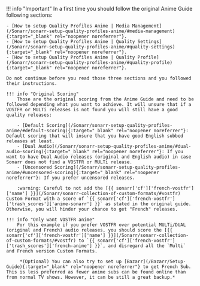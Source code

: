 !!! info "Important"
    In a first time you should follow the original Anime Guide following sections:

    - [How to setup Quality Profiles Anime | Media Management](/Sonarr/sonarr-setup-quality-profiles-anime/#media-management){:target="_blank" rel="noopener noreferrer"}.
    - [How to setup Quality Profiles Anime | Quality Settings](/Sonarr/sonarr-setup-quality-profiles-anime/#quality-settings){:target="_blank" rel="noopener noreferrer"}.
    - [How to setup Quality Profiles Anime | Quality Profile](/Sonarr/sonarr-setup-quality-profiles-anime/#quality-profile){:target="_blank" rel="noopener noreferrer"}.

    Do not continue before you read those three sections and you followed their instructions.

    !!! info "Original Scoring"
        Those are the original scoring from the Anime Guide and need to be followed depending what you want to achieve. It will unsure that if a VOSTFR or MULTi releases is not found you will still have a good quality releases:

        - [Default Scoring](/Sonarr/sonarr-setup-quality-profiles-anime/#default-scoring){:target="_blank" rel="noopener noreferrer"}: Default scoring that will insure that you have good English subbed releases at least.
        - [Dual Audio](/Sonarr/sonarr-setup-quality-profiles-anime/#dual-audio-scoring){:target="_blank" rel="noopener noreferrer"}: If you want to have Dual Audio releases (original and English audio) in case Sonarr does not find a VOSTFR or MULTi release.
        - [Uncensored Scoring](/Sonarr/sonarr-setup-quality-profiles-anime/#uncensored-scoring){:target="_blank" rel="noopener noreferrer"}: If you prefer uncensored releases.

        :warning: Careful to not add the [{{ sonarr['cf']['french-vostfr']['name'] }}](/Sonarr/sonarr-collection-of-custom-formats/#vostfr) Custom Format with a score of `{{ sonarr['cf']['french-vostfr']['trash_scores']['anime-sonarr'] }}` as stated in the original guide. Otherwise, you will hinder your chance to get "French" releases.

    !!! info "Only want VOSTFR anime"
        For this example if you prefer VOSTFR over potential MULTi/DUAL (original and French) audio releases, you should score the [{{ sonarr['cf']['french-vostfr']['name'] }}](/Sonarr/sonarr-collection-of-custom-formats/#vostfr) to `{{ sonarr['cf']['french-vostfr']['trash_scores']['french-anime'] }}`, and disregard all the `Multi` and French version Custom Formats.

         *(Optional) You can also try to set up [Bazarr](/Bazarr/Setup-Guide){:target="_blank" rel="noopener noreferrer"} to get French Sub. This is less preferred as fewer anime subs can be found online than from normal TV shows. However, it can be still a great backup.*
